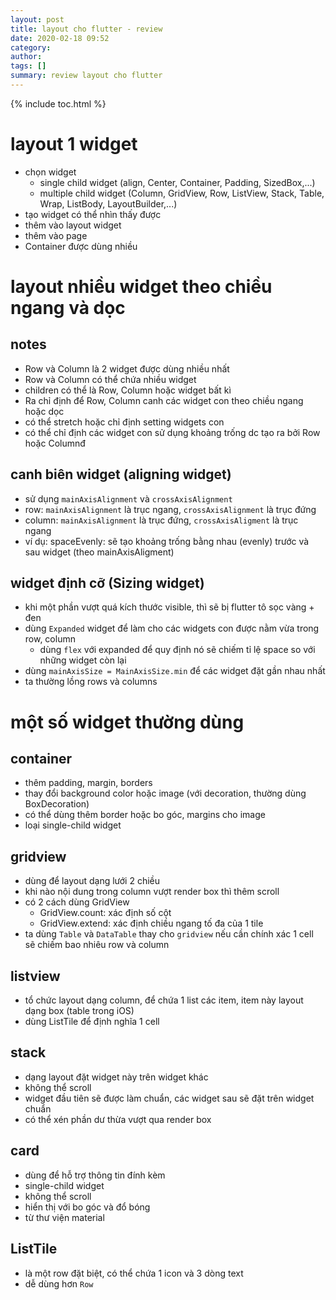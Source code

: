 ```yaml
---
layout: post
title: layout cho flutter - review
date: 2020-02-18 09:52
category: 
author: 
tags: []
summary: review layout cho flutter
---
```

{% include toc.html %}

# layout 1 widget
- chọn widget 
  - single child widget (align, Center, Container, Padding, SizedBox,...)
  - multiple child widget (Column, GridView, Row, ListView, Stack, Table, Wrap, ListBody, LayoutBuilder,...)
- tạo widget có thể nhìn thấy được 
- thêm vào layout widget
- thêm vào page
- Container được dùng nhiều 

# layout nhiều widget theo chiều ngang và dọc 
## notes
- Row và Column là 2 widget được dùng nhiều nhất
- Row và Column có thể chứa nhiều widget
- children có thể là Row, Column hoặc widget bất kì 
- Ra chỉ định để Row, Column canh các widget con theo chiều ngang hoặc dọc 
- có thể stretch hoặc chỉ định setting widgets con 
- có thể chỉ định các widget con sử dụng khoảng trống dc tạo ra bởi Row hoặc Columnđ

## canh biên widget (aligning widget) 
- sử dụng `mainAxisAlignment` và `crossAxisAlignment` 
- row: `mainAxisAlignment` là trục ngang, `crossAxisAlignment` là trục đứng
- column: `mainAxisAlignment` là trục đứng, `crossAxisAligment` là trục ngang 
- ví dụ: spaceEvenly: sẽ tạo khoảng trống bằng nhau (evenly) trước và sau widget (theo mainAxisAligment) 

## widget định cỡ (Sizing widget)
- khi một phần vượt quá kích thước visible, thì sẽ bị flutter tô sọc vàng + đen
- dùng `Expanded` widget để làm cho các widgets con được nằm vừa trong row, column
  - dùng `flex` với expanded để quy định nó sẽ chiếm tỉ lệ space so với những widget còn lại 
- dùng `mainAxisSize = MainAxisSize.min` để các widget đặt gần nhau nhất
- ta thường lồng rows và columns  

# một số widget thường dùng 
## container 
- thêm padding, margin, borders
- thay đổi background color hoặc image (với decoration, thường dùng BoxDecoration) 
- có thể dùng thêm border hoặc bo góc, margins cho image 
- loại single-child widget 

## gridview 
- dùng để layout dạng lưới 2 chiều 
- khi nào nội dung trong column vượt render box thì thêm scroll 
- có 2 cách dùng GridView 
  - GridView.count: xác định số cột
  - GridView.extend: xác định chiều ngang tố đa của 1 tile 
- ta dùng `Table` và `DataTable` thay cho `gridview` nếu cần chính xác 1 cell sẽ chiếm bao nhiêu row và column 

## listview 
- tổ chức layout dạng column, để chứa 1 list các item, item này layout dạng box (table trong iOS)
- dùng ListTile để định nghĩa 1 cell 

## stack 
- dạng layout đặt widget này trên widget khác
- không thể scroll
- widget đầu tiên sẽ được làm chuẩn, các widget sau sẽ đặt trên widget chuẩn
- có thể xén phần dư thừa vượt qua render box

## card
- dùng để hỗ trợ thông tin đính kèm
- single-child widget 
- không thể scroll
- hiển thị với bo góc và đổ bóng 
- từ thư viện material 

## ListTile 
- là một row đặt biệt, có thể chứa 1 icon và 3 dòng text
- dễ dùng hơn `Row`




